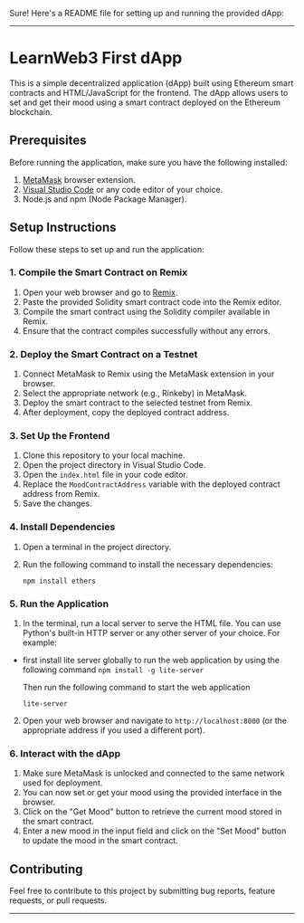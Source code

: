 Sure! Here's a README file for setting up and running the provided dApp:

---

# LearnWeb3 First dApp

This is a simple decentralized application (dApp) built using Ethereum smart contracts and HTML/JavaScript for the frontend. The dApp allows users to set and get their mood using a smart contract deployed on the Ethereum blockchain.

## Prerequisites

Before running the application, make sure you have the following installed:

1. [MetaMask](https://metamask.io/) browser extension.
2. [Visual Studio Code](https://code.visualstudio.com/) or any code editor of your choice.
3. Node.js and npm (Node Package Manager).

## Setup Instructions

Follow these steps to set up and run the application:

### 1. Compile the Smart Contract on Remix

1. Open your web browser and go to [Remix](https://remix.ethereum.org/).
2. Paste the provided Solidity smart contract code into the Remix editor.
3. Compile the smart contract using the Solidity compiler available in Remix.
4. Ensure that the contract compiles successfully without any errors.

### 2. Deploy the Smart Contract on a Testnet

1. Connect MetaMask to Remix using the MetaMask extension in your browser.
2. Select the appropriate network (e.g., Rinkeby) in MetaMask.
3. Deploy the smart contract to the selected testnet from Remix.
4. After deployment, copy the deployed contract address.

### 3. Set Up the Frontend

1. Clone this repository to your local machine.
2. Open the project directory in Visual Studio Code.
3. Open the `index.html` file in your code editor.
4. Replace the `MoodContractAddress` variable with the deployed contract address from Remix.
5. Save the changes.

### 4. Install Dependencies

1. Open a terminal in the project directory.
2. Run the following command to install the necessary dependencies:

   ```
   npm install ethers
   ```

### 5. Run the Application

1. In the terminal, run a local server to serve the HTML file. You can use Python's built-in HTTP server or any other server of your choice. For example:

- first install lite server globally to run the web application by using the following command
  `npm install -g lite-server`

  Then run the following command to start the web application

  ```
  lite-server
  ```

2. Open your web browser and navigate to `http://localhost:8000` (or the appropriate address if you used a different port).

### 6. Interact with the dApp

1. Make sure MetaMask is unlocked and connected to the same network used for deployment.
2. You can now set or get your mood using the provided interface in the browser.
3. Click on the "Get Mood" button to retrieve the current mood stored in the smart contract.
4. Enter a new mood in the input field and click on the "Set Mood" button to update the mood in the smart contract.

## Contributing

Feel free to contribute to this project by submitting bug reports, feature requests, or pull requests.

---
